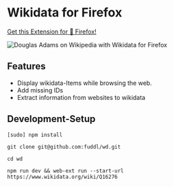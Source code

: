 # Wikidata for Firefox

[Get this Extension for 🦊 Firefox!](https://addons.mozilla.org/en-US/firefox/addon/wikidata/)

![ Douglas Adams on Wikipedia with Wikidata for Firefox ](https://upload.wikimedia.org/wikipedia/commons/3/36/Douglas_Adams_on_Wikipedia_with_Wikidata_for_Firefox.png)

## Features

* Display wikidata-Items while browsing the web.
* Add missing IDs
* Extract information from websites to wikidata

## Development-Setup

```
[sudo] npm install

git clone git@github.com:fuddl/wd.git

cd wd

npm run dev && web-ext run --start-url https://www.wikidata.org/wiki/Q16276
```
